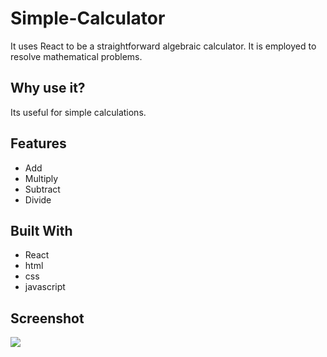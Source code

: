 

# Simple-Calculator


It uses React to be a straightforward algebraic calculator. It is employed to resolve mathematical problems.

## Why use it?

Its useful for simple calculations.

## Features

* Add
* Multiply
* Subtract
* Divide

## Built With

* React
* html
* css
* javascript

## Screenshot
<img src="https://github.com/KolavizhiBaskaran/Personal/blob/main/Calculator.png "/>








